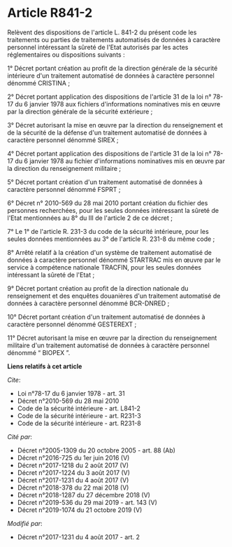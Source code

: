 # Article R841-2

Relèvent des dispositions de l'article L. 841-2 du présent code les traitements ou parties de traitements automatisés de
données à caractère personnel intéressant la sûreté de l'Etat autorisés par les actes réglementaires ou dispositions
suivants :

1° Décret portant création au profit de la direction générale de la sécurité intérieure d'un traitement automatisé de données
à caractère personnel dénommé CRISTINA ;

2° Décret portant application des dispositions de l'article 31 de la loi n° 78-17 du 6 janvier 1978 aux fichiers
d'informations nominatives mis en œuvre par la direction générale de la sécurité extérieure ;

3° Décret autorisant la mise en œuvre par la direction du renseignement et de la sécurité de la défense d'un traitement
automatisé de données à caractère personnel dénommé SIREX ;

4° Décret portant application des dispositions de l'article 31 de la loi n° 78-17 du 6 janvier 1978 au fichier d'informations
nominatives mis en œuvre par la direction du renseignement militaire ;

5° Décret portant création d'un traitement automatisé de données à caractère personnel dénommé FSPRT ;

6° Décret n° 2010-569 du 28 mai 2010 portant création du fichier des personnes recherchées, pour les seules données
intéressant la sûreté de l'Etat mentionnées au 8° du III de l'article 2 de ce décret ;

7° Le 1° de l'article R. 231-3 du code de la sécurité intérieure, pour les seules données mentionnées au 3° de l'article R.
231-8 du même code ;

8° Arrêté relatif à la création d'un système de traitement automatisé de données à caractère personnel dénommé STARTRAC mis
en œuvre par le service à compétence nationale TRACFIN, pour les seules données intéressant la sûreté de l'Etat ;

9° Décret portant création au profit de la direction nationale du renseignement et des enquêtes douanières d'un traitement
automatisé de données à caractère personnel dénommé BCR-DNRED ;

10° Décret portant création d'un traitement automatisé de données à caractère personnel dénommé GESTEREXT ;

11° Décret autorisant la mise en œuvre par la direction du renseignement militaire d'un traitement automatisé de données à
caractère personnel dénommé “ BIOPEX ”.

**Liens relatifs à cet article**

_Cite_:

  - Loi n°78-17 du 6 janvier 1978 - art. 31
  - Décret n°2010-569 du 28 mai 2010
  - Code de la sécurité intérieure - art. L841-2
  - Code de la sécurité intérieure - art. R231-3
  - Code de la sécurité intérieure - art. R231-8

_Cité par_:

  - Décret n°2005-1309 du 20 octobre 2005 - art. 88 (Ab)
  - Décret n°2016-725 du 1er juin 2016 (V)
  - Décret n°2017-1218 du 2 août 2017 (V)
  - Décret n°2017-1224 du 3 août 2017 (V)
  - Décret n°2017-1231 du 4 août 2017 (V)
  - Décret n°2018-378 du 22 mai 2018 (V)
  - Décret n°2018-1287 du 27 décembre 2018 (V)
  - Décret n°2019-536 du 29 mai 2019 - art. 143 (V)
  - Décret n°2019-1074 du 21 octobre 2019 (V)

_Modifié par_:

  - Décret n°2017-1231 du 4 août 2017 - art. 2
